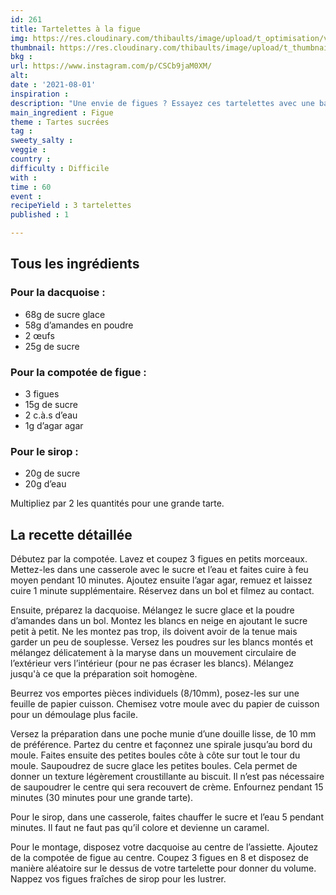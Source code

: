 ```yaml
---
id: 261
title: Tartelettes à la figue
img: https://res.cloudinary.com/thibaults/image/upload/t_optimisation/v1627844964/Recipes/20210801_tartelettes_figue.jpg
thumbnail: https://res.cloudinary.com/thibaults/image/upload/t_thumbnail_josie/v1627844964/Recipes/20210801_tartelettes_figue.jpg
bkg : 
url: https://www.instagram.com/p/CSCb9jaM0XM/
alt: 
date : '2021-08-01'
inspiration : 
description: "Une envie de figues ? Essayez ces tartelettes avec une base de dacquoise et une compotée de figue."
main_ingredient : Figue
theme : Tartes sucrées
tag : 
sweety_salty : 
veggie : 
country : 
difficulty : Difficile
with : 
time : 60
event : 
recipeYield : 3 tartelettes
published : 1

---
```


## Tous les ingrédients
### Pour la dacquoise :
 - 68g de sucre glace
 - 58g d’amandes en poudre
 - 2 œufs
 - 25g de sucre

### Pour la compotée de figue :
 - 3 figues
 - 15g de sucre
 - 2 c.à.s d’eau
 - 1g d’agar agar

### Pour le sirop :
 - 20g de sucre
 - 20g d’eau

Multipliez par 2 les quantités pour une grande tarte.

## La recette détaillée
Débutez par la compotée. Lavez et coupez 3 figues en petits morceaux. Mettez-les dans une casserole avec le sucre et l’eau et faites cuire à feu moyen pendant 10 minutes. Ajoutez ensuite l’agar agar, remuez et laissez cuire 1 minute supplémentaire. Réservez dans un bol et filmez au contact.

Ensuite, préparez la dacquoise. Mélangez le sucre glace et la poudre d’amandes dans un bol. Montez les blancs en neige en ajoutant le sucre petit à petit. Ne les montez pas trop, ils doivent avoir de la tenue mais garder un peu de souplesse. Versez les poudres sur les blancs montés et mélangez délicatement à la maryse dans un mouvement circulaire de l’extérieur vers l’intérieur (pour ne pas écraser les blancs). Mélangez jusqu'à ce que la préparation soit homogène.

Beurrez vos emportes pièces individuels (8/10mm), posez-les sur une feuille de papier cuisson. Chemisez votre moule avec du papier de cuisson pour un démoulage plus facile.

Versez la préparation dans une poche munie d’une douille lisse, de 10 mm de préférence. Partez du centre et façonnez une spirale jusqu’au bord du moule. Faites ensuite des petites boules côte à côte sur tout le tour du moule. Saupoudrez de sucre glace les petites boules. Cela permet de donner un texture légèrement croustillante au biscuit. Il n’est pas nécessaire de saupoudrer le centre qui sera recouvert de crème. Enfournez pendant 15 minutes (30 minutes pour une grande tarte).

Pour le sirop, dans une casserole, faites chauffer le sucre et l’eau 5 pendant minutes. Il faut ne faut pas qu’il colore et devienne un caramel.

Pour le montage, disposez votre dacquoise au centre de l’assiette. Ajoutez de la compotée de figue au centre. Coupez 3 figues en 8 et disposez de manière aléatoire sur le dessus de votre tartelette pour donner du volume. Nappez vos figues fraîches de sirop pour les lustrer.